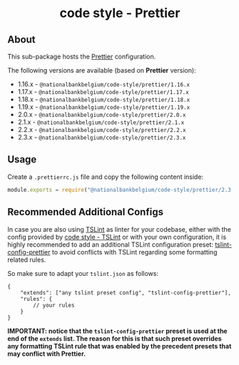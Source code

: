 <h1 align="center">
   code style - Prettier
</h1>

## About

This sub-package hosts the [Prettier](https://prettier.io) configuration.

The following versions are available (based on **Prettier** version):

- 1.16.x - `@nationalbankbelgium/code-style/prettier/1.16.x`
- 1.17.x - `@nationalbankbelgium/code-style/prettier/1.17.x`
- 1.18.x - `@nationalbankbelgium/code-style/prettier/1.18.x`
- 1.19.x - `@nationalbankbelgium/code-style/prettier/1.19.x`
- 2.0.x - `@nationalbankbelgium/code-style/prettier/2.0.x`
- 2.1.x - `@nationalbankbelgium/code-style/prettier/2.1.x`
- 2.2.x - `@nationalbankbelgium/code-style/prettier/2.2.x`
- 2.3.x - `@nationalbankbelgium/code-style/prettier/2.3.x`

## Usage

Create a `.prettierrc.js` file and copy the following content inside:

```js
module.exports = require("@nationalbankbelgium/code-style/prettier/2.3.x");
```

## Recommended Additional Configs

In case you are also using [TSLint](https://palantir.github.io/tslint/) as linter for your codebase, either with the config provided by
[code style - TSLint](../tslint/README.md) or with your own configuration, it is highly recommended to add an additional TSLint configuration
preset: [tslint-config-prettier](https://github.com/prettier/tslint-config-prettier) to avoid conflicts with TSLint regarding some formatting related rules.

So make sure to adapt your `tslint.json` as follows:

```text
{
	"extends": ["any tslint preset config", "tslint-config-prettier"],
	"rules": {
		// your rules
	}
}
```

**IMPORTANT: notice that the `tslint-config-prettier` preset is used at the end of the `extends` list. The reason for this is that such preset
overrides any formatting TSLint rule that was enabled by the precedent presets that may conflict with Prettier.**
